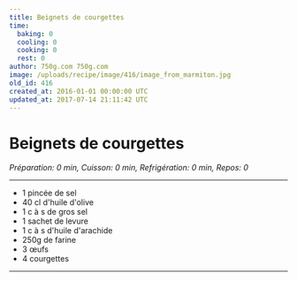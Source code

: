 ```yaml
---
title: Beignets de courgettes
time:
  baking: 0
  cooling: 0
  cooking: 0
  rest: 0
author: 750g.com 750g.com
image: /uploads/recipe/image/416/image_from_marmiton.jpg
old_id: 416
created_at: 2016-01-01 00:00:00 UTC
updated_at: 2017-07-14 21:11:42 UTC
---
```


# Beignets de courgettes

*Préparation: 0 min, Cuisson: 0 min, Refrigération: 0 min, Repos: 0*

---

- 1 pincée de sel
- 40 cl d'huile d'olive
- 1 c à s de gros sel
- 1 sachet de levure
- 1 c à s d'huile d'arachide
- 250g de farine
- 3 œufs
- 4 courgettes

---


